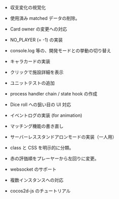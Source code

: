 * 収支変化の視覚化

* 使用済み matched データの削除。

* Card owner の変更への対応
* NO_PLAYER (= -1) の実装
* console.log 等の、開発モードとの挙動の切り替え
* キャラカードの実装
* クリックで施設詳細を表示
* ユニットテストの追加
* process handler chain / state hook の作成
* Dice roll への狙い目の UI 対応
* イベントログの実装 (for animation)
* マッチング機能の書き直し
* サーバーレススタンドアロンモードの実装（一人用）
* class と CSS を明示的に分類。
* 赤の評価順をプレーヤーから左回りに変更。

* websocket のサポート

* 複数インスタンスへの対応
* cocos2d-js のチュートリアル
